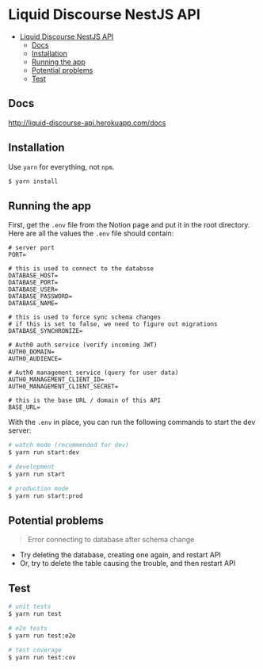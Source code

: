 # Liquid Discourse NestJS API

- [Liquid Discourse NestJS API](#liquid-discourse-nestjs-api)
  - [Docs](#docs)
  - [Installation](#installation)
  - [Running the app](#running-the-app)
  - [Potential problems](#potential-problems)
  - [Test](#test)

## Docs

<http://liquid-discourse-api.herokuapp.com/docs>

## Installation

Use `yarn` for everything, not `npm`.

```bash
$ yarn install
```

## Running the app

First, get the `.env` file from the Notion page and put it in the root directory. Here are all the values the `.env` file should contain:

```
# server port
PORT=

# this is used to connect to the databsse
DATABASE_HOST=
DATABASE_PORT=
DATABASE_USER=
DATABASE_PASSWORD=
DATABASE_NAME=

# this is used to force sync schema changes
# if this is set to false, we need to figure out migrations
DATABASE_SYNCHRONIZE=

# Auth0 auth service (verify incoming JWT)
AUTH0_DOMAIN=
AUTH0_AUDIENCE=

# Auth0 management service (query for user data)
AUTH0_MANAGEMENT_CLIENT_ID=
AUTH0_MANAGEMENT_CLIENT_SECRET=

# this is the base URL / domain of this API
BASE_URL=
```

With the `.env` in place, you can run the following commands to start the dev server:

```bash
# watch mode (recommended for dev)
$ yarn run start:dev

# development
$ yarn run start

# production mode
$ yarn run start:prod
```

## Potential problems

> Error connecting to database after schema change

* Try deleting the database, creating one again, and restart API
* Or, try to delete the table causing the trouble, and then restart API 

## Test

```bash
# unit tests
$ yarn run test

# e2e tests
$ yarn run test:e2e

# test coverage
$ yarn run test:cov
```
